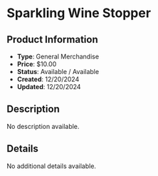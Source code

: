 # Sparkling Wine Stopper

## Product Information
- **Type**: General Merchandise
- **Price**: $10.00
- **Status**: Available / Available
- **Created**: 12/20/2024
- **Updated**: 12/20/2024

## Description
No description available.



## Details
No additional details available.
